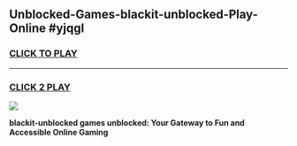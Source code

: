 
## Unblocked-Games-blackit-unblocked-Play-Online #yjqgl
<h3>
<a href="https://news.freeplayer.one?title=blackit-unblocked&ref=3">CLICK TO PLAY</a></h3>
<hr>

<h3>
<a href="https://news.freeplayer.one?title=blackit-unblocked&ref=3">CLICK 2 PLAY</a>
  
</h3>

<a href="https://news.freeplayer.one?title=blackit-unblocked&ref=3"><img src="https://clearcache.store/games.png"></a>


**blackit-unblocked games unblocked: Your Gateway to Fun and Accessible Online Gaming**
